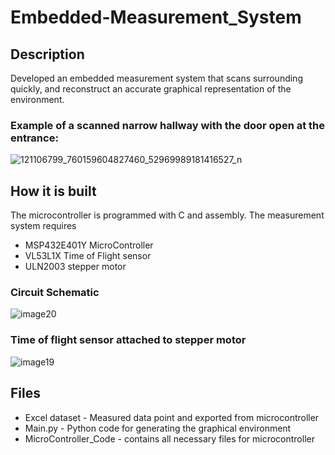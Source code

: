 # Embedded-Measurement_System
## Description 
Developed an embedded measurement system that scans surrounding quickly, and reconstruct an accurate graphical representation of the environment.

### Example of a scanned narrow hallway with the door open at the entrance:
![121106799_760159604827460_52969989181416527_n](https://user-images.githubusercontent.com/46755190/95444662-10343500-092c-11eb-96f6-97ed3e5d70f0.png)

## How it is built
The microcontroller is programmed with C and assembly. The measurement system requires
* MSP432E401Y MicroController
* VL53L1X Time of Flight sensor
* ULN2003 stepper motor

### Circuit Schematic
![image20](https://user-images.githubusercontent.com/46755190/95446355-2c38d600-092e-11eb-9f07-e685d53aa24b.png)

### Time of flight sensor attached to stepper motor
![image19](https://user-images.githubusercontent.com/46755190/95446352-2ba03f80-092e-11eb-8f08-040eedbd7c35.png)

## Files
* Excel dataset - Measured data point and exported from microcontroller
* Main.py - Python code for generating the graphical environment 
* MicroController_Code - contains all necessary files for microcontroller






